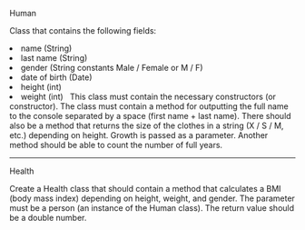 Human

Class that contains the following fields:
<li> name (String)
<li> last name (String)
<li> gender (String constants Male / Female or M / F)
<li> date of birth (Date)
<li> height (int)
<li> weight (int)
 
This class must contain the necessary constructors (or constructor). The class must contain a method for outputting the full name to the console separated by a space (first name + last name). There should also be a method that returns the size of the clothes in a string (X / S / M, etc.) depending on height. Growth is passed as a parameter. Another method should be able to count the number of full years.
<hr>
Health

Create a Health class that should contain a method that calculates a BMI (body mass index) depending on height, weight, and gender. The parameter must be a person (an instance of the Human class). The return value should be a double number.
